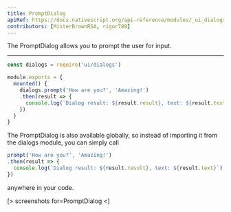 ```yaml
---
title: PromptDialog
apiRef: https://docs.nativescript.org/api-reference/modules/_ui_dialogs_#prompt
contributors: [MisterBrownRSA, rigor789]
---
```


The PromptDialog allows you to prompt the user for input.

---

```javascript
const dialogs = require('ui/dialogs')

module.exports = {
  mounted() {
    dialogs.prompt('How are you?', 'Amazing!')
    .then(result => {
      console.log(`Dialog result: ${result.result}, text: ${result.text}`)
    })
  }
}
```

The PromptDialog is also available globally, so instead of importing it from the dialogs module, you can simply call

```javascript
prompt('How are you?', 'Amazing!')
.then(result => {
  console.log(`Dialog result: ${result.result}, text: ${result.text}`)
})
```

anywhere in your code.

[> screenshots for=PromptDialog <]